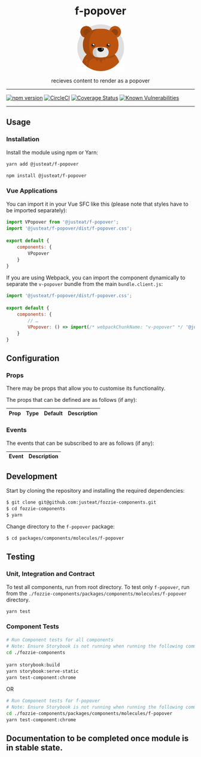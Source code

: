 <div align="center">

# f-popover

<img width="125" alt="Fozzie Bear" src="../../../../bear.png" />

recieves content to render as a popover

</div>

---

[![npm version](https://badge.fury.io/js/%40justeat%2Ff-popover.svg)](https://badge.fury.io/js/%40justeat%2Ff-popover)
[![CircleCI](https://circleci.com/gh/justeat/fozzie-components.svg?style=svg)](https://circleci.com/gh/justeat/workflows/fozzie-components)
[![Coverage Status](https://coveralls.io/repos/github/justeat/f-popover/badge.svg)](https://coveralls.io/github/justeat/f-popover)
[![Known Vulnerabilities](https://snyk.io/test/github/justeat/f-popover/badge.svg?targetFile=package.json)](https://snyk.io/test/github/justeat/f-popover?targetFile=package.json)

---

## Usage

### Installation

Install the module using npm or Yarn:

```sh
yarn add @justeat/f-popover
```

```sh
npm install @justeat/f-popover
```



### Vue Applications

You can import it in your Vue SFC like this (please note that styles have to be imported separately):

```js
import VPopover from '@justeat/f-popover';
import '@justeat/f-popover/dist/f-popover.css';

export default {
    components: {
        VPopover
    }
}
```

If you are using Webpack, you can import the component dynamically to separate the `v-popover` bundle from the main `bundle.client.js`:

```js
import '@justeat/f-popover/dist/f-popover.css';

export default {
    components: {
        // …
        VPopover: () => import(/* webpackChunkName: "v-popover" */ '@justeat/f-popover')
    }
}
```

## Configuration

### Props

There may be props that allow you to customise its functionality.

The props that can be defined are as follows (if any):

| Prop  | Type  | Default | Description |
| ----- | ----- | ------- | ----------- |

### Events

The events that can be subscribed to are as follows (if any):

| Event | Description |
| ----- | ----------- |

## Development

Start by cloning the repository and installing the required dependencies:

```sh
$ git clone git@github.com:justeat/fozzie-components.git
$ cd fozzie-components
$ yarn
```

Change directory to the `f-popover` package:

```sh
$ cd packages/components/molecules/f-popover
```

## Testing

### Unit, Integration and Contract

To test all components, run from root directory.
To test only `f-popover`, run from the `./fozzie-components/packages/components/molecules/f-popover` directory.

```sh
yarn test
```

### Component Tests

```bash
# Run Component tests for all components
# Note: Ensure Storybook is not running when running the following commands
cd ./fozzie-components

yarn storybook:build
yarn storybook:serve-static
yarn test-component:chrome
```

OR

```bash
# Run Component tests for f-popover
# Note: Ensure Storybook is not running when running the following commands
cd ./fozzie-components/packages/components/molecules/f-popover
yarn test-component:chrome
```
## Documentation to be completed once module is in stable state.


